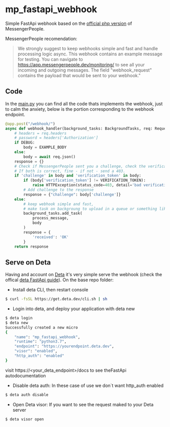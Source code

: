# mp_fastapi_webhook
Simple FastApi webhook based on the [official php version](https://github.com/messengerpeople/simple-php-webhook) of MessengerPeople.

MessengerPeople recomendation:
> We strongly suggest to keep webhooks simple and fast and handle processing logic async. This webhook contains an example message for testing. You can navigate to https://app.messengerpeople.dev/monitoring/ to see all your incoming and outgoing messages. The field "webhook_request" contains the payload that would be sent to your webhook."

## Code
In the [main.py](/main.py) you can find all the code thats implements the webhook, just to calm the anxiety, below is the portion corresponding to the webhook endpoint.

```python
@app.post("/webhook/")
async def webhook_handler(background_tasks: BackgroundTasks, req: Request):
    # headers = req.headers
    # password = headers['Authorization']
    if DEBUG:
        body = EXAMPLE_BODY
    else:
        body = await req.json()
    response = {}
    # Check if MessengerPeople sent you a challenge, check the verification code.
    # If both is correct, fine - if not - send a 403.
    if 'challenge' in body and 'verification_token' in body:
        if (body['verification_token'] != VERIFICATION_TOKEN):
            raise HTTPException(status_code=403, detail='bad verification code')
        # Add challenge to the response
        response = {"challenge": body['challenge']}
    else:
        # keep webhook simple and fast, 
        # make task on backgroung to upload in a queue or something like.
        background_tasks.add_task(
            process_message,
            body
        )
        response = {
            'received': 'OK'
        }
    return response
```

## Serve on Deta
Having and account on [Deta](https://web.deta.sh/) it's very simple serve the webhook (check the offical [deta FastApi guide](https://docs.deta.sh/docs/tutorials/fast-api-guide)). On the base repo folder:

* Install deta CLI, then restart console
```bash
$ curl -fsSL https://get.deta.dev/cli.sh | sh
```
* Login into deta, and deploy your application with deta new
```bash
$ deta login
$ deta new
Successfully created a new micro
{
	"name": "mp_fastapi_webhook",
	"runtime": "python3.7",
	"endpoint": "https://yourendpoint.deta.dev",
	"visor": "enabled",
	"http_auth": "enabled"
}
```
visit https://<your_deta_endpoint>/docs to see theFastApi autodocumentation
* Disable deta auth: In these case of use we don`t want http_auth enabled
```bash
$ deta auth disable
```
* Open Deta visor: If you want to see the request maked to your Deta server
```bash
$ deta visor open
```
